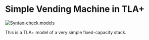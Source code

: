 # Simple Vending Machine in TLA+

[![Syntax-check models](https://github.com/lucformalmethodscourse/lifoqueue-tla/actions/workflows/main.yml/badge.svg)](https://github.com/lucformalmethodscourse/lifoqueue-tla/actions/workflows/main.yml)

This is a TLA+ model of a very simple fixed-capacity stack. 
